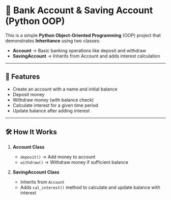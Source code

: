 # 🏦 Bank Account & Saving Account (Python OOP)

This is a simple **Python Object-Oriented Programming** (OOP) project
that demonstrates **Inheritance** using two classes:

- **Account** → Basic banking operations like deposit and withdraw
- **SavingAccount** → Inherits from Account and adds interest calculation

---

## 📌 Features
- Create an account with a name and initial balance
- Deposit money
- Withdraw money (with balance check)
- Calculate interest for a given time period
- Update balance after adding interest

---

## 🛠 How It Works
1. **Account Class**
   - `deposit()` → Add money to account
   - `withdraw()` → Withdraw money if sufficient balance

2. **SavingAccount Class**
   - Inherits from `Account`
   - Adds `cal_interest()` method to calculate and update balance with interest
